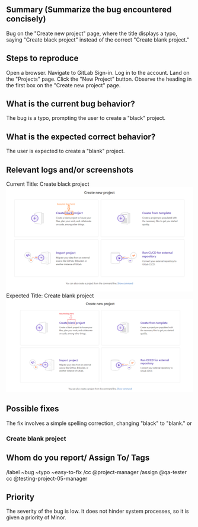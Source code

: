 
## Summary (Summarize the bug encountered concisely)
Bug on the "Create new project" page, where the title displays a typo, saying "Create black project" instead of the correct "Create blank project."


## Steps to reproduce     
Open a browser.
Navigate to GitLab Sign-in.
Log in to the account.
Land on the "Projects" page.
Click the "New Project" button.
Observe the heading in the first box on the "Create new project" page.
   

## What is the current bug behavior?
The bug is a typo, prompting the user to create a "black" project.
     

## What is the expected correct behavior?
The user is expected to create a "blank" project.

     
## Relevant logs and/or screenshots
Current Title: Create black project
![Alt text](../Image/Bug_Project_create_blank.png)
Expected Title: Create blank project
![Alt text](../Image/Bug_Screenshot.png)
## Possible fixes
The fix involves a simple spelling correction, changing "black" to "blank."
or
<h3 class="gl-font-size-h2 gl-reset-color">
  Create blank project
</h3>



## Whom do you report/ Assign To/ Tags
/label ~bug ~typo ~easy-to-fix
/cc @project-manager
/assign @qa-tester
cc @testing-project-05-manager


## Priority
The severity of the bug is low. It does not hinder system processes, so it is given a priority of Minor.
      
